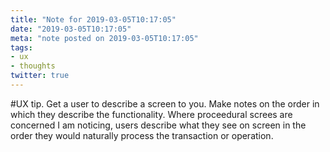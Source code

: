 ```yaml
---
title: "Note for 2019-03-05T10:17:05"
date: "2019-03-05T10:17:05"
meta: "note posted on 2019-03-05T10:17:05"
tags:
- ux
- thoughts
twitter: true
---
```

#UX tip. Get a user to describe a screen to you. Make notes on the order in which they describe the functionality. Where proceedural screes are concerned I am noticing, users describe what they see on screen in the order they would naturally process the transaction or operation.
